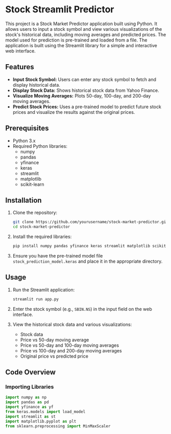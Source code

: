 # Stock Streamlit Predictor

This project is a Stock Market Predictor application built using Python. It allows users to input a stock symbol and view various visualizations of the stock's historical data, including moving averages and predicted prices. The model used for prediction is pre-trained and loaded from a file. The application is built using the Streamlit library for a simple and interactive web interface.

## Features

- **Input Stock Symbol:** Users can enter any stock symbol to fetch and display historical data.
- **Display Stock Data:** Shows historical stock data from Yahoo Finance.
- **Visualize Moving Averages:** Plots 50-day, 100-day, and 200-day moving averages.
- **Predict Stock Prices:** Uses a pre-trained model to predict future stock prices and visualize the results against the original prices.

## Prerequisites

- Python 3.x
- Required Python libraries:
  - numpy
  - pandas
  - yfinance
  - keras
  - streamlit
  - matplotlib
  - scikit-learn

## Installation

1. Clone the repository:
    ```sh
    git clone https://github.com/yourusername/stock-market-predictor.git
    cd stock-market-predictor
    ```

2. Install the required libraries:
    ```sh
    pip install numpy pandas yfinance keras streamlit matplotlib scikit-learn
    ```

3. Ensure you have the pre-trained model file `stock_prediction_model.keras` and place it in the appropriate directory.

## Usage

1. Run the Streamlit application:
    ```sh
    streamlit run app.py
    ```

2. Enter the stock symbol (e.g., `SBIN.NS`) in the input field on the web interface.

3. View the historical stock data and various visualizations:
    - Stock data
    - Price vs 50-day moving average
    - Price vs 50-day and 100-day moving averages
    - Price vs 100-day and 200-day moving averages
    - Original price vs predicted price

## Code Overview

### Importing Libraries

```python
import numpy as np
import pandas as pd
import yfinance as yf
from keras.models import load_model
import streamlit as st
import matplotlib.pyplot as plt
from sklearn.preprocessing import MinMaxScaler